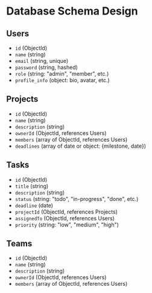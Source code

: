 # Database Schema Design

## Users

- `id` (ObjectId)
- `name` (string)
- `email` (string, unique)
- `password` (string, hashed)
- `role` (string: "admin", "member", etc.)
- `profile_info` (object: bio, avatar, etc.)

## Projects

- `id` (ObjectId)
- `name` (string)
- `description` (string)
- `ownerId` (ObjectId, references Users)
- `members` (array of ObjectId, references Users)
- `deadlines` (array of date or object: {milestone, date})

## Tasks

- `id` (ObjectId)
- `title` (string)
- `description` (string)
- `status` (string: "todo", "in-progress", "done", etc.)
- `deadline` (date)
- `projectId` (ObjectId, references Projects)
- `assignedTo` (ObjectId, references Users)
- `priority` (string: "low", "medium", "high")

## Teams

- `id` (ObjectId)
- `name` (string)
- `description` (string)
- `ownerId` (ObjectId, references Users)
- `members` (array of ObjectId, references Users)

